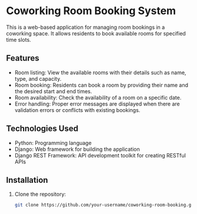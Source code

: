 # Coworking Room Booking System

This is a web-based application for managing room bookings in a coworking space. It allows residents to book available rooms for specified time slots.

## Features

- Room listing: View the available rooms with their details such as name, type, and capacity.
- Room booking: Residents can book a room by providing their name and the desired start and end times.
- Room availability: Check the availability of a room on a specific date.
- Error handling: Proper error messages are displayed when there are validation errors or conflicts with existing bookings.

## Technologies Used

- Python: Programming language
- Django: Web framework for building the application
- Django REST Framework: API development toolkit for creating RESTful APIs

## Installation

1. Clone the repository:

   ```bash
   git clone https://github.com/your-username/coworking-room-booking.git
